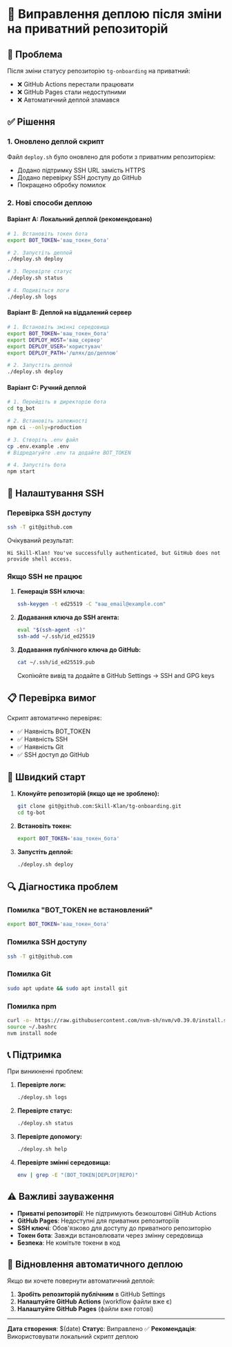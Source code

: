 # 🔧 Виправлення деплою після зміни на приватний репозиторій

## 🚨 Проблема

Після зміни статусу репозиторію `tg-onboarding` на приватний:
- ❌ GitHub Actions перестали працювати
- ❌ GitHub Pages стали недоступними
- ❌ Автоматичний деплой зламався

## ✅ Рішення

### 1. Оновлено деплой скрипт

Файл `deploy.sh` було оновлено для роботи з приватним репозиторієм:
- Додано підтримку SSH URL замість HTTPS
- Додано перевірку SSH доступу до GitHub
- Покращено обробку помилок

### 2. Нові способи деплою

#### Варіант A: Локальний деплой (рекомендовано)

```bash
# 1. Встановіть токен бота
export BOT_TOKEN='ваш_токен_бота'

# 2. Запустіть деплой
./deploy.sh deploy

# 3. Перевірте статус
./deploy.sh status

# 4. Подивіться логи
./deploy.sh logs
```

#### Варіант B: Деплой на віддалений сервер

```bash
# 1. Встановіть змінні середовища
export BOT_TOKEN='ваш_токен_бота'
export DEPLOY_HOST='ваш_сервер'
export DEPLOY_USER='користувач'
export DEPLOY_PATH='/шлях/до/деплою'

# 2. Запустіть деплой
./deploy.sh deploy
```

#### Варіант C: Ручний деплой

```bash
# 1. Перейдіть в директорію бота
cd tg_bot

# 2. Встановіть залежності
npm ci --only=production

# 3. Створіть .env файл
cp .env.example .env
# Відредагуйте .env та додайте BOT_TOKEN

# 4. Запустіть бота
npm start
```

## 🔑 Налаштування SSH

### Перевірка SSH доступу

```bash
ssh -T git@github.com
```

Очікуваний результат:
```
Hi Skill-Klan! You've successfully authenticated, but GitHub does not provide shell access.
```

### Якщо SSH не працює

1. **Генерація SSH ключа:**
   ```bash
   ssh-keygen -t ed25519 -C "ваш_email@example.com"
   ```

2. **Додавання ключа до SSH агента:**
   ```bash
   eval "$(ssh-agent -s)"
   ssh-add ~/.ssh/id_ed25519
   ```

3. **Додавання публічного ключа до GitHub:**
   ```bash
   cat ~/.ssh/id_ed25519.pub
   ```
   Скопіюйте вивід та додайте в GitHub Settings → SSH and GPG keys

## 📋 Перевірка вимог

Скрипт автоматично перевіряє:
- ✅ Наявність BOT_TOKEN
- ✅ Наявність SSH
- ✅ Наявність Git
- ✅ SSH доступ до GitHub

## 🚀 Швидкий старт

1. **Клонуйте репозиторій (якщо ще не зроблено):**
   ```bash
   git clone git@github.com:Skill-Klan/tg-onboarding.git
   cd tg-bot
   ```

2. **Встановіть токен:**
   ```bash
   export BOT_TOKEN='ваш_токен_бота'
   ```

3. **Запустіть деплой:**
   ```bash
   ./deploy.sh deploy
   ```

## 🔍 Діагностика проблем

### Помилка "BOT_TOKEN не встановлений"
```bash
export BOT_TOKEN='ваш_токен_бота'
```

### Помилка SSH доступу
```bash
ssh -T git@github.com
```

### Помилка Git
```bash
sudo apt update && sudo apt install git
```

### Помилка npm
```bash
curl -o- https://raw.githubusercontent.com/nvm-sh/nvm/v0.39.0/install.sh | bash
source ~/.bashrc
nvm install node
```

## 📞 Підтримка

При виникненні проблем:

1. **Перевірте логи:**
   ```bash
   ./deploy.sh logs
   ```

2. **Перевірте статус:**
   ```bash
   ./deploy.sh status
   ```

3. **Перевірте допомогу:**
   ```bash
   ./deploy.sh help
   ```

4. **Перевірте змінні середовища:**
   ```bash
   env | grep -E "(BOT_TOKEN|DEPLOY|REPO)"
   ```

## ⚠️ Важливі зауваження

- **Приватні репозиторії**: Не підтримують безкоштовні GitHub Actions
- **GitHub Pages**: Недоступні для приватних репозиторіїв
- **SSH ключі**: Обов'язково для доступу до приватного репозиторію
- **Токен бота**: Завжди встановлювати через змінну середовища
- **Безпека**: Не комітьте токени в код

## 🔄 Відновлення автоматичного деплою

Якщо ви хочете повернути автоматичний деплой:

1. **Зробіть репозиторій публічним** в GitHub Settings
2. **Налаштуйте GitHub Actions** (workflow файли вже є)
3. **Налаштуйте GitHub Pages** (файли вже готові)

---

**Дата створення**: $(date)
**Статус**: Виправлено ✅
**Рекомендація**: Використовувати локальний скрипт деплою

